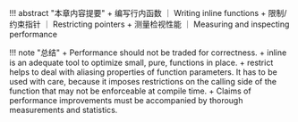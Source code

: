 !!! abstract "本章内容提要"
    + 编写行内函数 ｜ Writing inline functions
    + 限制/约束指针 ｜ Restricting pointers
    + 测量检视性能 ｜ Measuring and inspecting performance

!!! note "总结"
    + Performance should not be traded for correctness.
    + inline is an adequate tool to optimize small, pure, functions in place.
    + restrict helps to deal with aliasing properties of function parameters. It has to be used with care, because it imposes restrictions on the calling side of the function that may not be enforceable at compile time.
    + Claims of performance improvements must be accompanied by thorough measurements and statistics.
